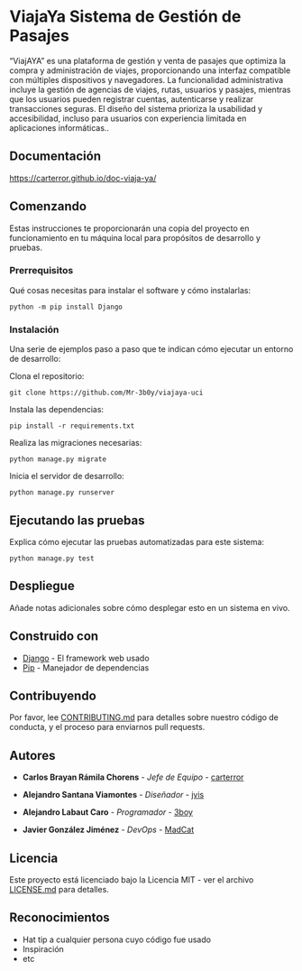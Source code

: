 # ViajaYa Sistema de Gestión de Pasajes
“ViajAYA” es una plataforma de gestión y venta de pasajes que optimiza la compra y administración  de  viajes,  proporcionando  una  interfaz  compatible  con  múltiples dispositivos  y  navegadores.  La  funcionalidad  administrativa  incluye  la  gestión  de agencias de viajes, rutas, usuarios y pasajes, mientras que los usuarios pueden registrar cuentas, autenticarse y realizar transacciones seguras. El diseño del sistema prioriza la usabilidad  y  accesibilidad,  incluso  para  usuarios  con  experiencia  limitada  en aplicaciones informáticas..

## Documentación

https://carterror.github.io/doc-viaja-ya/

## Comenzando

Estas instrucciones te proporcionarán una copia del proyecto en funcionamiento en tu máquina local para propósitos de desarrollo y pruebas.

### Prerrequisitos

Qué cosas necesitas para instalar el software y cómo instalarlas:

```
python -m pip install Django
```

### Instalación

Una serie de ejemplos paso a paso que te indican cómo ejecutar un entorno de desarrollo:

Clona el repositorio:

```
git clone https://github.com/Mr-3b0y/viajaya-uci
```

Instala las dependencias:

```
pip install -r requirements.txt
```

Realiza las migraciones necesarias:

```
python manage.py migrate
```

Inicia el servidor de desarrollo:

```
python manage.py runserver
```

## Ejecutando las pruebas

Explica cómo ejecutar las pruebas automatizadas para este sistema:

```
python manage.py test
```

## Despliegue

Añade notas adicionales sobre cómo desplegar esto en un sistema en vivo.

## Construido con

* [Django](https://www.djangoproject.com/) - El framework web usado
* [Pip](https://pip.pypa.io/en/stable/) - Manejador de dependencias

## Contribuyendo

Por favor, lee [CONTRIBUTING.md](https://tu-repositorio-aqui/CONTRIBUTING.md) para detalles sobre nuestro código de conducta, y el proceso para enviarnos pull requests.

## Autores

* **Carlos Brayan Rámila Chorens** - *Jefe de Equipo* - [carterror](https://github.com/carterror)

* **Alejandro Santana Viamontes** - *Diseñador* - [jvis](https://github.com/)

* **Alejandro Labaut Caro** - *Programador* - [3boy](https://github.com/)

* **Javier González Jiménez** - *DevOps* - [MadCat](https://github.com/)

## Licencia

Este proyecto está licenciado bajo la Licencia MIT - ver el archivo [LICENSE.md](LICENSE.md) para detalles.

## Reconocimientos

* Hat tip a cualquier persona cuyo código fue usado
* Inspiración
* etc
